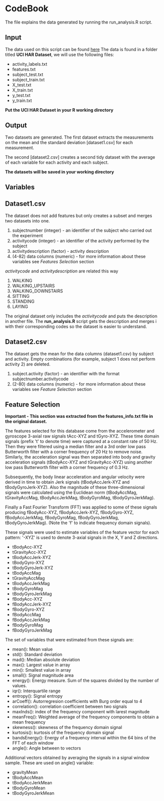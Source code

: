 # CodeBook
The file explains the data generated by running the run_analysis.R script.

## Input
The data used on this script can be found [here](https://d396qusza40orc.cloudfront.net/getdata%2Fprojectfiles%2FUCI%20HAR%20Dataset.zip)
The data is found in a folder titled **UCI HAR Dataset**, we will use the following files:
* activity_labels.txt
* features.txt
* subject_test.txt
* subject_train.txt
* X_test.txt
* X_train.txt
* y_test.txt
* y_train.txt

**Put the UCI HAR Dataset in your R working directory**

## Output

Two datasets are generated.  The first dataset extracts the measurements on the mean and the standard deviation [dataset1.csv] for each measurement.

The second [dataset2.csv] creates a second tidy dataset with the average of each variable for each activity and each subject.

**The datasets will be saved in your working directory**

## Variables

## Dataset1.csv

The dataset does not add features but only creates a subset and merges two datasets into one.

1. subjectnumber (integer) - an identifier of the subject who carried out the experiment
2. activitycode (integer) - an identifier of the activity performed by the subject
3. activitydescription (factor) - activity description
4. (4-82) data columns (numeric) - for more information about these variables see *Features Selection* section

*activitycode* and *activitydescription* are related this way
1. WALKING
2. WALKING_UPSTAIRS
3. WALKING_DOWNSTAIRS
4. SITTING
5. STANDING
6. LAYING

The original dataset only includes the *activitycode* and puts the description in another file.  The **run_analysis.R** script gets the description and merges i with their corresponding codes so the dataset is easier to understand.

## Dataset2.csv

The dataset gets the mean for the data columns (dataset1.csv) by subject and activity.  Empty combinations (for example, subject 1 does not perform activity 2) are deleted.

1. subject.activity (factor) - an identifier with the format subjectnumber.activitycode
2. (2-80) data columns (numeric) - for more information about these variables see *Feature Selection* section

## Feature Selection

**Important - This section was extracted from the features_info.txt file in the original dataset.**

The features selected for this database come from the accelerometer and gyroscope 3-axial raw signals tAcc-XYZ and tGyro-XYZ.  These time domain signals (prefix 't' to denote time) were captured at a constant rate of 50 Hz.  Then they were filtered using a median filter and a 3rd order low pass Butterworth filter with a corner frequency of 20 Hz to remove noise.  Similarly, the acceleration signal was then separated into body and gravity acceleration signals (tBodyAcc-XYZ and tGravityAcc-XYZ) using another low pass Butterworth filter with a corner frequency of 0.3 Hz.

Subsequently, the body linear acceleration and angular velocity were derived in time to obtain Jerk signals (tBodyAccJerk-XYZ and tBodyGyroJerk-XYZ).  Also the magnitude of these three-dimensional signals were calculated using the Euclidean norm (tBodyAccMag, tGravityAccMag, tBodyAccJerkMag, tBodyGyroMag, tBodyGyroJerkMag).

Finally a Fast Fourier Transform (FFT) was applied to some of these signals producing fBodyAcc-XYZ, fBodyAccJerk-XYZ, fBodyGyro-XYZ, fBodyAccJerkMag, fBodyGyroMag, fBodyGyroJerkMag, tBodyGyroJerkMag). (Note the 'f' to indicate frequency domain signals).

These signals were used to estimate variables of the feature vector for each pattern:
'-XYZ' is used to denote 3-axial signals in the X, Y and Z directions.

* tBodyAcc-XYZ
* tGravityAcc-XYZ
* tBodyAccJerk-XYZ
* tBodyGyro-XYZ
* tBodyGyroJerk-XYZ
* tBodyAccMag
* tGravityAccMag
* tBodyAccJerkMag
* tBodyGyroMag
* tBodyGyroJerkMag
* fBodyAcc-XYZ
* fBodyAccJerk-XYZ
* fBodyGyro-XYZ
* fBodyAccMag
* fBodyAccJerkMag
* fBodyGyroMag
* fBodyGyroJerkMag

The set of variables that were estimated from these signals are:

* mean(): Mean value
* std(): Standard deviation
* mad(): Median absolute deviation
* max(): Largest value in array
* min(): Smallest value in array
* small(): Signal magnitude area
* energy(): Energy measure. Sum of the squares divided by the number of values.
* iqr(): Interquartile range
* entropy(): Signal entropy
* arCoeff(): Autorregresion coefficients with Burg order equal to 4
* correlation(): correlation coefficient between two signals
* maxInds(): index of the frequency component with larest magnitude
* meanFreq(): Weighted average of the frequency components to obtain a mean frequency
* skewness(): skewness of the frequency domain signal
* kurtosis(): kurtosis of the frequency domain signal
* bandsEnergy(): Energy of a frequency interval within the 64 bins of the FFT of each window
* angle(): Angle between to vectors

Additional vectors obtained by averaging the signals in a signal window sample.  These are used on angle() variable:

* gravityMean
* tBodyAccMean
* tBodyAccJerkMean
* tBodyGyroMean
* tBodyGyroJerkMean
